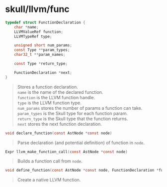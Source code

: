 # skull/llvm/func

```c
typedef struct FunctionDeclaration {
	char *name;
	LLVMValueRef function;
	LLVMTypeRef type;

	unsigned short num_params;
	const Type **param_types;
	char32_t **param_names;

	const Type *return_type;

	FunctionDeclaration *next;
}
```

> Stores a function declaration.
> \
> `name` is the name of the declared function.
> \
> `function` is the LLVM function handle.
> \
> `type` is the LLVM function type.
> \
> `num_params` stores the number of params a function can take.
> \
> `param_types` is the Skull type for each function param.
> \
> `return_type` is the Skull type that the function returns.
> \
> `next` stores the next function declaration.

```c
void declare_function(const AstNode *const node)
```

> Parse declaration (and potential definition) of function in `node`.

```c
Expr llvm_make_function_call(const AstNode *const node)
```

> Builds a function call from `node`.

```c
void define_function(const AstNode *const node, FunctionDeclaration *func)
```

> Create a native LLVM function.

